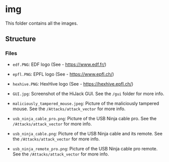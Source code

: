 # img

This folder contains all the images.

## Structure

### Files

- `edf.PNG`: EDF logo (See - https://www.edf.fr/)

- `epfl.PNG`: EPFL logo (See - https://www.epfl.ch/)

- `hexhive.PNG`: HexHive logo (See - https://hexhive.epfl.ch/)

- `GUI.jpg`: Screenshot of the HiJack GUI. See the `/gui` folder for more info.

- `maliciously_tampered_mouse.jpeg`: Picture of the maliciously tampered mouse. See the `/Attacks/attack_vector` for more info.

- `usb_ninja_cable_pro.png`: Picture of the USB Ninja cable pro. See the `/Attacks/attack_vector` for more info.

- `usb_ninja_cable.png`: Picture of the USB Ninja cable and its remote. See the `/Attacks/attack_vector` for more info.

- `usb_ninja_remote_pro.png`: Picture of the USB Ninja cable pro remote. See the `/Attacks/attack_vector` for more info.
